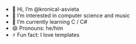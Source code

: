 - 👋 Hi, I’m @kronical-asvieta
- 👀 I’m interested in computer science and music
- 🌱 I’m currently learning C / C#
- 😄 Pronouns: he/him
- ⚡ Fun fact: I love templates
